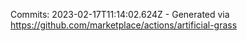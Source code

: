 Commits: 2023-02-17T11:14:02.624Z - Generated via https://github.com/marketplace/actions/artificial-grass
<br>
